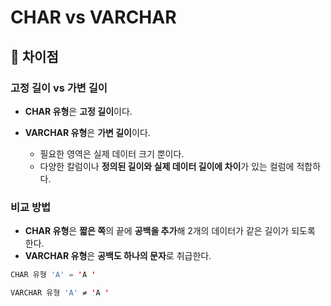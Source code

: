 # CHAR vs VARCHAR

## 📑 차이점

### 고정 길이 vs 가변 길이

+ **CHAR 유형**은 **고정 길이**이다. 

+ **VARCHAR 유형**은 **가변 길이**이다. 
  + 필요한 영역은 실제 데이터 크기 뿐이다.
  + 다양한 칼럼이나 **정의된 길이와 실제 데이터 길이에 차이**가 있는 컬럼에 적합하다.

### 비교 방법

+ **CHAR 유형**은 **짧은 쪽**의 끝에 **공백을 추가**해 2개의 데이터가 같은 길이가 되도록 한다.
+ **VARCHAR 유형**은 **공백도 하나의 문자**로 취급한다. 

```java
CHAR 유형 'A' = 'A ' 

VARCHAR 유형 'A' ≠ 'A '
```

